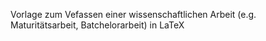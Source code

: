 Vorlage zum Vefassen einer wissenschaftlichen Arbeit (e.g. Maturitätsarbeit, Batchelorarbeit) in LaTeX
